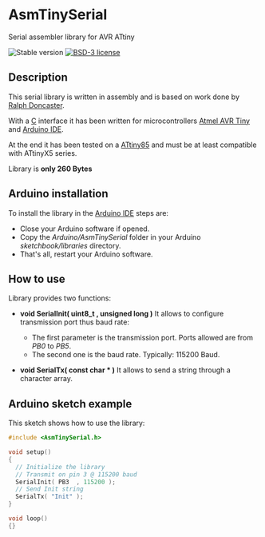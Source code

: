 # AsmTinySerial

Serial assembler library for AVR ATtiny

![Stable version](https://img.shields.io/badge/stable-1.0.0-blue.svg)
[![BSD-3 license](https://img.shields.io/badge/license-BSD--3--Clause-428F7E.svg)](https://tldrlegal.com/license/bsd-3-clause-license-%28revised%29)

## Description

This serial library is written in assembly and is based on work done by [Ralph Doncaster](http://nerdralph.blogspot.fr/2013/12/writing-avr-assembler-code-with-arduino.html).

With a [C](https://en.wikipedia.org/wiki/C_%28programming_language%29) interface it has been written for microcontrollers [Atmel AVR Tiny](http://www.atmel.com/products/microcontrollers/avr/tinyavr.aspx) and [Arduino IDE](https://www.arduino.cc/).

At the end it has been tested on a [ATtiny85](http://www.atmel.com/devices/attiny85.aspx) and must be at least compatible with ATtinyX5 series.

Library is **only 260 Bytes**

## Arduino installation

To install the library in the [Arduino IDE](https://www.arduino.cc/) steps are:
 * Close your Arduino software if opened.
 * Copy the *Arduino/AsmTinySerial* folder in your Arduino *sketchbook/libraries* directory.
 * That's all, restart your Arduino software.

## How to use

Library provides two functions:
 * **void SerialInit( uint8_t , unsigned long )**
	It allows to configure transmission port thus baud rate:
	* The first parameter is the transmission port.
		Ports allowed are from *PB0* to *PB5*.
	* The second one is the baud rate.
		Typically: 115200 Baud.

 * **void SerialTx( const char * )**
	It allows to send a string through a character array.

## Arduino sketch example

This sketch shows how to use the library:

```C
#include <AsmTinySerial.h>

void setup()
{
  // Initialize the library
  // Transmit on pin 3 @ 115200 baud
  SerialInit( PB3  , 115200 );
  // Send Init string
  SerialTx( "Init" );
}

void loop()
{}
```
